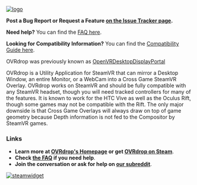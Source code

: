 [![logo](http://ovrdrop.hotrian.com/resources/OVRdropLogo.png)](http://ovrdrop.hotrian.com)

**Post a Bug Report or Request a Feature [on the Issue Tracker page](https://github.com/Hotrian/OVRdrop-Public/issues).**

**Need help?** You can find the [FAQ here](https://github.com/Hotrian/OVRdrop-Public/wiki/FAQ).

**Looking for Compatibility Information?** You can find the [Compatibility Guide here](https://github.com/Hotrian/OVRdrop-Public/wiki/Compatibility).

OVRdrop was previously known as [OpenVRDesktopDisplayPortal](https://github.com/Hotrian/OpenVRDesktopDisplayPortal)

OVRdrop is a Utility Application for SteamVR that can mirror a Desktop Window, an entire Monitor, or a WebCam into a Cross Game SteamVR Overlay. OVRdrop works on SteamVR and should be fully compatible with any SteamVR headset, though you will need tracked controllers for many of the features. It is known to work for the HTC Vive as well as the Oculus Rift, though some games may not be compatible with the Rift. The only major downside is that Cross Game Overlays will always draw on top of game geometry because Depth information is not fed to the Compositor by SteamVR games.

### Links

- **Learn more at [OVRdrop's Homepage](http://ovrdrop.hotrian.com/) or get [OVRdrop on Steam](http://store.steampowered.com/app/586210)**.
- **Check [the FAQ](https://github.com/Hotrian/OVRdrop-Public/wiki/FAQ) if you need help**.
- **Join the conversation or ask for help on [our subreddit](https://www.reddit.com/r/OVRdrop/)**.


[![steamwidget](http://ovrdrop.hotrian.com/resources/OVRdropWidget-15Sale.png)](http://store.steampowered.com/app/586210)
